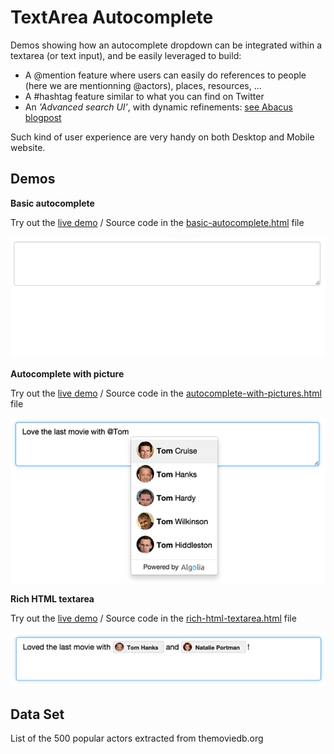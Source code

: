 # TextArea Autocomplete
Demos showing how an autocomplete dropdown can be integrated within a textarea (or text input), and be easily leveraged to build:

* A @mention feature where users can easily do references to people (here we are mentionning @actors), places, resources, ...
* A #hashtag feature similar to what you can find on Twitter
* An *'Advanced search UI'*, with dynamic refinements: [see Abacus blogpost](https://blog.algolia.com/algolia-for-realtime-expense-reporting/)

Such kind of user experience are very handy on both Desktop and Mobile website.

## Demos
**Basic autocomplete**

Try out the [live demo](https://demo.algolia.com/examples/textarea-autocomplete/basic-autocomplete.html) / Source code in the [basic-autocomplete.html](basic-autocomplete.html) file

![Basic autocomplete](previews/basic-autocomplete.gif)

**Autocomplete with picture**

Try out the [live demo](https://demo.algolia.com/examples/textarea-autocomplete/autocomplete-with-pictures.html) / Source code in the [autocomplete-with-pictures.html](autocomplete-with-pictures.html) file

![Autocomplete with picture](previews/autocomplete-with-pictures.png)

**Rich HTML textarea**

Try out the [live demo](https://demo.algolia.com/examples/textarea-autocomplete/rich-html-textarea.html) / Source code in the [rich-html-textarea.html](rich-html-textarea.html) file

![Autocomplete with picture](previews/rich-html-textarea.png)

## Data Set
List of the 500 popular actors extracted from themoviedb.org

